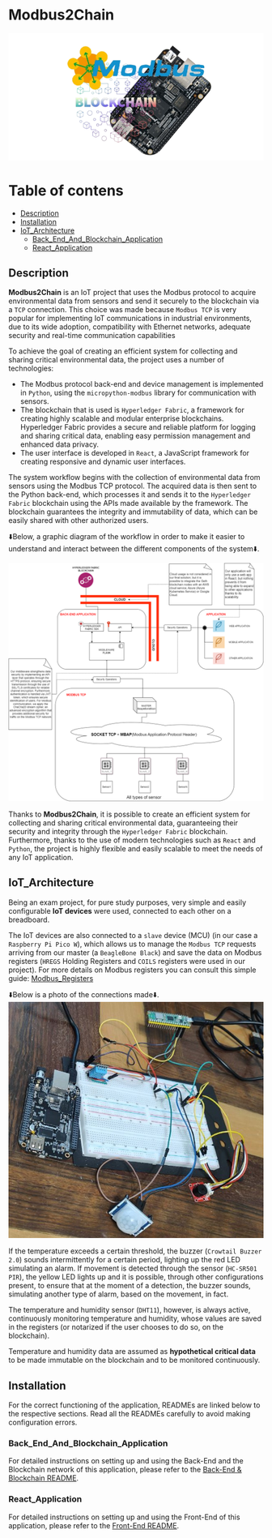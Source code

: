 # Modbus2Chain
<picture>
  <source srcset="./app/assets/LogoProgetto.png" media="(min-width: 680px)">
  <img src="./app/assets/LogoProgetto.png" alt="Logo Progetto">
</picture>

Table of contens
=============

* [Description](#description)
* [Installation](#installation)
* [IoT_Architecture](#iot_architecture)
  * [Back_End_And_Blockchain_Application](#back_end_and_blockchain_application)
  * [React_Application](#react_application)


Description
--------

**Modbus2Chain** is an IoT project that uses the Modbus protocol to acquire environmental data from sensors and send it securely to the blockchain via a `TCP` connection. This choice was made because `Modbus TCP` is very popular for implementing IoT communications in industrial environments, due to its wide adoption, compatibility with Ethernet networks, adequate security and real-time communication capabilities

To achieve the goal of creating an efficient system for collecting and sharing critical environmental data, the project uses a number of technologies:
 
 - The Modbus protocol back-end and device management is implemented in `Python`, using the `micropython-modbus` library for communication with sensors.
 - The blockchain that is used is `Hyperledger Fabric`, a framework for creating highly scalable and modular enterprise blockchains. Hyperledger Fabric provides a secure and reliable platform for logging and sharing critical data, enabling easy permission management and enhanced data privacy.
 - The user interface is developed in `React`, a JavaScript framework for creating responsive and dynamic user interfaces. 

The system workflow begins with the collection of environmental data from sensors using the Modbus TCP protocol. The acquired data is then sent to the Python back-end, which processes it and sends it to the `Hyperledger Fabric` blockchain using the APIs made available by the framework. The blockchain guarantees the integrity and immutability of data, which can be easily shared with other authorized users.

⬇️Below, a graphic diagram of the workflow in order to make it easier to understand and interact between the different components of the system⬇️.

<picture>
  <source srcset="./app/assets/ArchitectureDiagram.png" media="(min-width: 680px)">
  <img src="./app/assets/ArchitectureDiagram.png" alt="ArchitectureDiagram">
</picture>


Thanks to **Modbus2Chain**, it is possible to create an efficient system for collecting and sharing critical environmental data, guaranteeing their security and integrity through the `Hyperledger Fabric` blockchain. Furthermore, thanks to the use of modern technologies such as `React` and `Python`, the project is highly flexible and easily scalable to meet the needs of any IoT application.

IoT_Architecture
--------
Being an exam project, for pure study purposes, very simple and easily configurable **IoT devices** were used, connected to each other on a breadboard.

The IoT devices are also connected to a `slave` device (MCU) (in our case a `Raspberry Pi Pico W`), which allows us to manage the `Modbus TCP` requests arriving from our master (a `BeagleBone Black`) and save the data on Modbus registers (`HREGS` Holding Registers and `COILS` registers were used in our project).
For more details on Modbus registers you can consult this simple guide: [Modbus_Registers](https://csimn.com/MHelp-VP3-TM/vp3-tm-appendix-C.html#:~:text=Modbus%20Register%20Types&text=Coils%20are%201%2Dbit%20registers,and%20may%20only%20be%20read.)

⬇️Below is a photo of the connections made⬇️.
<picture>
  <source srcset="./app/assets/IoTArchitecture.jpeg" media="(min-width: 680px)">
  <img src="./app/assets/IoTArchitecture.jpeg" alt="IoTArchitecture">
</picture>

If the temperature exceeds a certain threshold, the buzzer (`Crowtail Buzzer 2.0`) sounds intermittently for a certain period, lighting up the red LED simulating an alarm.
If movement is detected through the sensor (`HC-SR501 PIR`), the yellow LED lights up and it is possible, through other configurations present, to ensure that at the moment of a detection, the buzzer sounds, simulating another type of alarm, based on the movement, in fact.

The temperature and humidity sensor (`DHT11`), however, is always active, continuously monitoring temperature and humidity, whose values are saved in the registers (or notarized if the user chooses to do so, on the blockchain).

Temperature and humidity data are assumed as **hypothetical critical data** to be made immutable on the blockchain and to be monitored continuously.

Installation
--------
For the correct functioning of the application, READMEs are linked below to the respective sections. Read all the READMEs carefully to avoid making configuration errors.

### Back_End_And_Blockchain_Application
For detailed instructions on setting up and using the Back-End and the Blockchain network of this application, please refer to the [Back-End & Blockchain README](./README_BE_BC.md).
### React_Application
For detailed instructions on setting up and using the Front-End of this application, please refer to the [Front-End README](https://github.com/Alessandro-Cavaliere/Modbus2Chain/blob/MC_FE/README.md).


